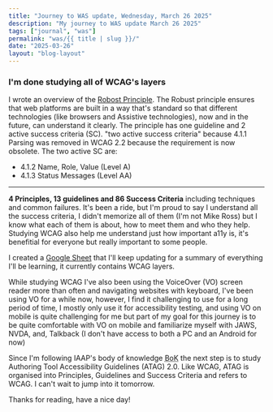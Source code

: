 ```yaml
---
title: "Journey to WAS update, Wednesday, March 26 2025"
description: "My journey to WAS update March 26 2025"
tags: ["journal", "was"]
permalink: "was/{{ title | slug }}/"
date: "2025-03-26"
layout: "blog-layout"
---
```


<div class="blog">

  <h3>I'm done studying all of WCAG's layers</h3>

  <p>I wrote an overview of the <a href="/was/an-overview-of-the-robust-principle/">Robost Principle</a>. The
    Robust
    principle ensures that web platforms are built in a way that's standard so that different technologies (like
    browsers and Assistive technologies), now and in the future, can understand it clearly. The principle has one
    guideline and 2 active success criteria (SC). "two active success criteria" because 4.1.1 Parsing was removed in
    WCAG 2.2 because the requirement is now obsolete. The two active SC are:</p>

  <ul>
    <li>4.1.2 Name, Role, Value (Level A)</li>
    <li>4.1.3 Status Messages (Level AA)</li>
  </ul>

  <hr />


  <p><strong>4 Principles, 13 guidelines and 86 Success Criteria</strong> including techniques and common failures.
    It's been a ride, but I'm proud to say I understand all the success criteria, I didn't memorize all of them (I'm not
    Mike Ross) but I know what each of them is about, how to meet them and who they help. Studying WCAG also help me
    understand just how important a11y is, it's benefitial for everyone but really important to some people.</p>

  <p>I created a <a
      href="https://docs.google.com/spreadsheets/d/1gs3P-1F4ATPrsx87_16RoQVLZVaIRI5Np2rEhnIL9fM/edit?usp=sharing"
      target="_blank" rel="noopener noreferrer">Google Sheet</a> that I'll keep updating for a summary of everything
    I'll be learning, it currently
    contains WCAG layers.</p>

  <p>While studying WCAG I've also been using the VoiceOver (VO) screen reader more than often and navigating websites
    with keyboard, I've been using VO for a while now, however, I find it challenging to use for a long period of time,
    I mostly only use it for accessibility testing, and using VO on mobile is quite challenging for me but part of my
    goal for this journey is to be quite comfortable with VO on mobile and familiarize myself with JAWS, NVDA, and,
    Talkback (I don't have access to both a PC and an Android for now)
  </p>

  <p>Since I'm following IAAP's body of knowledge <abbr title="body of knowledge">BoK</abbr> the next step is to
    study Authoring Tool Accessibility Guidelines (ATAG) 2.0. Like WCAG, ATAG is organised into Principles, Guidelines
    and Success Criteria and refers to WCAG. I can't wait to jump into it tomorrow.</p>

  <p>Thanks for reading, have a nice day!</p>
</div>